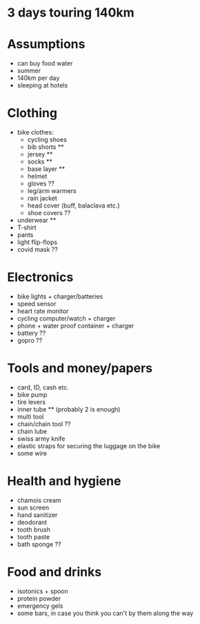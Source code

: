 3 days touring 140km
====================

# Assumptions
- can buy food water
- summer
- 140km per day
- sleeping at hotels

# Clothing

- bike clothes:
  - cycling shoes
  - bib shorts **
  - jersey **
  - socks **
  - base layer **
  - helmet
  - gloves ??
  - leg/arm warmers
  - rain jacket
  - head cover (buff, balaclava etc.)
  - shoe covers ??
- underwear **
- T-shirt
- pants
- light flip-flops
- covid mask ??

# Electronics

- bike lights + charger/batteries
- speed sensor
- heart rate monitor
- cycling computer/watch + charger
- phone + water proof container + charger
- battery ??
- gopro ??

# Tools and money/papers

- card, ID, cash etc.
- bike pump
- tire levers
- inner tube ** (probably 2 is enough)
- multi tool
- chain/chain tool ??
- chain lube
- swiss army knife
- elastic straps for securing the luggage on the bike
- some wire

# Health and hygiene

- chamois cream
- sun screen
- hand sanitizer
- deodorant
- tooth brush
- tooth paste
- bath sponge ??

# Food and drinks

- isotonics + spoon
- protein powder
- emergency gels
- some bars, in case you think you can't by them along the way

